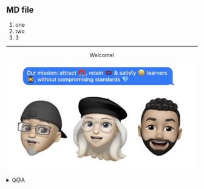 ## MD file 

1. one
1. two
1. 3

----
<center>Welcome!</center>


![alt text](https://github.com/michelzam/lightcode/blob/29d67cdec34c51411670d090e3067ac28a549ce4/main.jpg)

<details>
    <summary>Q@A</summary>
    <p>Q: How to add an image? <br>
       A: with a permalink  </p>
    </details>
      
    

